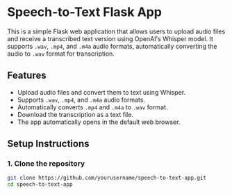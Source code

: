 # Speech-to-Text Flask App

This is a simple Flask web application that allows users to upload audio files and receive a transcribed text version using OpenAI's Whisper model. It supports `.wav`, `.mp4`, and `.m4a` audio formats, automatically converting the audio to `.wav` format for transcription.

## Features

- Upload audio files and convert them to text using Whisper.
- Supports `.wav`, `.mp4`, and `.m4a` audio formats.
- Automatically converts `.mp4` and `.m4a` to `.wav` format.
- Download the transcription as a text file.
- The app automatically opens in the default web browser.

## Setup Instructions

### 1. Clone the repository

```bash
git clone https://github.com/yourusername/speech-to-text-app.git
cd speech-to-text-app
